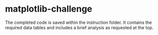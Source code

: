 # matplotlib-challenge

The completed code is saved within the instruction folder. It contains the required data tables and includes a brief analysis as requested at the top. 
